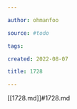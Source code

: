 ```yaml
---

author: ohmanfoo

source: #todo

tags: 

created: 2022-08-07

title: 1728

---
```

[[1728.md]]#1728.md